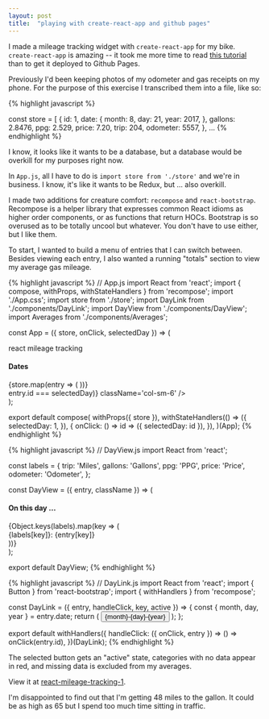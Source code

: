 ```yaml
---
layout: post
title:  "playing with create-react-app and github pages"
---
```


I made a mileage tracking widget with `create-react-app` for my bike.  `create-react-app` is amazing -- it took me more time to read [this tutorial][deploying-react] than to get it deployed to Github Pages.

Previously I'd been keeping photos of my odometer and gas receipts on my phone.  For the purpose of this exercise I transcribed them into a file, like so:

{% highlight javascript %}
<!-- store.js -->

const store = [
  {
    id: 1,
    date: {
      month: 8,
      day: 21,
      year: 2017,
    },
    gallons: 2.8476,
    ppg: 2.529,
    price: 7.20,
    trip: 204,
    odometer: 5557,
  },
  ...
{% endhighlight %}

I know, it looks like it wants to be a database, but a database would be overkill for my purposes right now.  

In `App.js`, all I have to do is `import store from './store'` and we're in business.  I know, it's like it wants to be Redux, but ... also overkill.

I made two additions for creature comfort: `recompose` and `react-bootstrap`.  Recompose is a helper library that expresses common React idioms as higher order components, or as functions that return HOCs.  Bootstrap is so overused as to be totally uncool but whatever.  You don't have to use either, but I like them.

To start, I wanted to build a menu of entries that I can switch between.  Besides viewing
each entry, I also wanted a running "totals" section to view my average gas mileage.

{% highlight javascript %}
// App.js
import React from 'react';
import { compose, withProps, withStateHandlers } from 'recompose';
import './App.css';
import store from './store';
import DayLink from './components/DayLink';
import DayView from './components/DayView';
import Averages from './components/Averages';

const App = ({ store, onClick, selectedDay }) => (
  <div className="App">
    <div className="App-header lead">
      react mileage tracking
    </div>
    <div className='container'>
      <div className='row'>
        <div className='col-sm-2'>
          <h4>Dates</h4>
          {store.map(entry => (
            <DayLink
              entry={entry}
              key={entry.id}
              onClick={onClick}
              active={selectedDay === entry.id}
            />
          ))}
        </div>
        <DayView
          entry={store.find(entry => entry.id === selectedDay)}
          className='col-sm-6'
        />
        <Averages
          store={store}
          className='col-sm-6'
        />
      </div>
    </div>
  </div>
);

export default compose(
  withProps({ store }),
  withStateHandlers(() => ({
    selectedDay: 1,
  }), {
    onClick: () => id => ({ selectedDay: id }),
  }),
)(App);
{% endhighlight %}


{% highlight javascript %}
// DayView.js
import React from 'react';

const labels = {
  trip: 'Miles',
  gallons: 'Gallons',
  ppg: 'PPG',
  price: 'Price',
  odometer: 'Odometer',
};

const DayView = ({ entry, className }) => (
  <div className={className}>
    <h4>On this day ... </h4>
    {Object.keys(labels).map(key => (
      <div className={entry[key] ? 'text' : 'text-danger'}>
        {labels[key]}: {entry[key]}
      </div>
    ))}
  </div>
);

export default DayView;
{% endhighlight %}

{% highlight javascript %}
// DayLink.js
import React from 'react';
import { Button } from 'react-bootstrap';
import { withHandlers } from 'recompose';

const DayLink = ({ entry, handleClick, key, active }) => {
  const { month, day, year } = entry.date;
  return (
    <Button
      className='DayLink-button'
      key={key}
      onClick={handleClick}
      active={active}
    >
      {month}-{day}-{year}
    </Button>
  );
};

export default withHandlers({
  handleClick: ({ onClick, entry }) => () => onClick(entry.id),
})(DayLink);
{% endhighlight %}

The selected button gets an "active" state, categories with no data appear in red, and missing data is excluded from my averages.

View it at [react-mileage-tracking-1][react-mileage-tracking-1].

I'm disappointed to find out that I'm getting 48 miles to the gallon.  It could be as high as 65 but I spend too much time sitting in traffic.

[deploying-react]: https://medium.freecodecamp.org/surge-vs-github-pages-deploying-a-create-react-app-project-c0ecbf317089
[react-mileage-tracking-1]: http://jesswray.com/react-mileage-tracking-1
